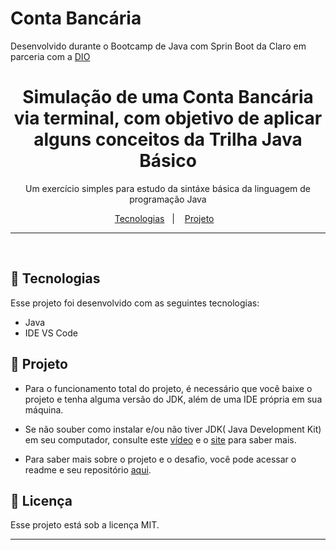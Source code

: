# Conta Bancária 

Desenvolvido durante o Bootcamp de Java com Sprin Boot da Claro em parceria com a [DIO](https://web.dio.me/track/coding-the-future-claro-java-spring-boot)

<h1 align="center">Simulação de uma Conta Bancária via terminal, com objetivo de aplicar alguns conceitos da Trilha Java Básico</h1>

<p align="center">
Um exercício simples para estudo da sintáxe básica da linguagem de programação Java
 <br/>

</p>

<p align="center">
  <a href="#-tecnologias">Tecnologias</a>&nbsp;&nbsp;&nbsp;|&nbsp;&nbsp;&nbsp;
  <a href="#-projeto">Projeto</a>&nbsp;&nbsp;&nbsp;
</p>

---

<br>

## 🚀 Tecnologias

Esse projeto foi desenvolvido com as seguintes tecnologias:

- Java
- IDE VS Code

## 📁 Projeto

- Para o funcionamento total do projeto, é necessário que você baixe o projeto e tenha alguma versão do JDK, além de uma IDE própria em sua máquina.

- Se não souber como instalar e/ou não tiver JDK( Java Development Kit) em seu computador, consulte este [vídeo](https://www.youtube.com/watch?v=sNFii-cvNz0) e o [site](https://www.oracle.com/br/java/technologies/downloads/) para saber mais.

- Para saber mais sobre o projeto e o desafio, você pode acessar o readme e seu repositório [aqui](https://github.com/digitalinnovationone/trilha-java-basico/blob/main/desafios/sintaxe/README.md).

## 📝 Licença

Esse projeto está sob a licença MIT.

---
